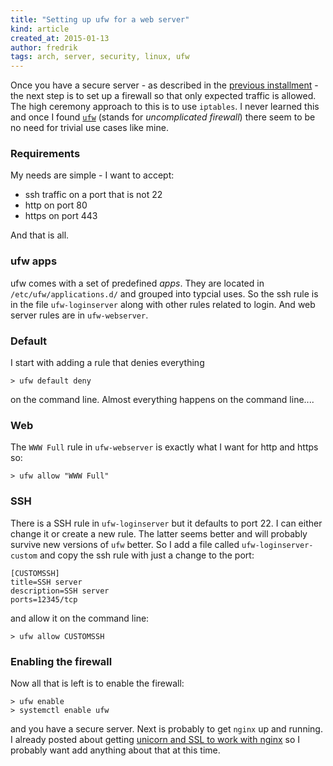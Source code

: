```yaml
---
title: "Setting up ufw for a web server"
kind: article
created_at: 2015-01-13
author: fredrik
tags: arch, server, security, linux, ufw
---
```


Once you have a secure server - as described in the [previous installment](/2015/01/securing-arch-server.html) - the next step is to set up a firewall so that only expected traffic is allowed. The high ceremony approach to this is to use `iptables`. I never learned this and once I found [`ufw`](https://wiki.archlinux.org/index.php/Uncomplicated_Firewall) (stands for *uncomplicated firewall*) there seem to be no need for trivial use cases like mine.

### Requirements

My needs are simple - I want to accept:

- ssh traffic on a port that is not 22
- http on port 80
- https on port 443

And that is all.

### ufw apps

ufw comes with a set of predefined *apps*. They are located in `/etc/ufw/applications.d/` and grouped into typcial uses. So the ssh rule is in the file `ufw-loginserver` along with other rules related to login. And web server rules are in `ufw-webserver`.

### Default

I start with adding a rule that denies everything

    > ufw default deny

on the command line. Almost everything happens on the command line....

### Web

The `WWW Full` rule in `ufw-webserver` is exactly what I want for http and https so:

    > ufw allow "WWW Full"

### SSH

There is a SSH rule in `ufw-loginserver` but it defaults to port 22. I can either change it or create a new rule. The latter seems better and will probably survive new versions of `ufw` better. So I add a file called `ufw-loginserver-custom` and copy the ssh rule with just a change to the port:

    [CUSTOMSSH]
    title=SSH server
    description=SSH server
    ports=12345/tcp

and allow it on the command line:

    > ufw allow CUSTOMSSH

### Enabling the firewall

Now all that is left is to enable the firewall:

    > ufw enable
    > systemctl enable ufw

and you have a secure server. Next is probably to get `nginx` up and running. I already posted about getting [unicorn and SSL to work with nginx](/2014/06/multiple-unicorn-servers-with-ssl-on-nginx.html) so I probably want add anything about that at this time.